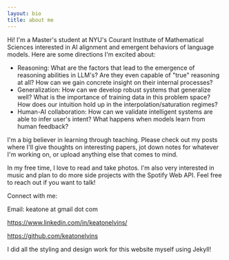 ```yaml
---
layout: bio
title: about me
---
```


Hi! I'm a Master's student at NYU's Courant Institute of Mathematical Sciences interested in AI alignment and emergent behaviors of language models. Here are some directions I'm excited about:

* Reasoning: What are the factors that lead to the emergence of reasoning abilities in LLM's? Are they even capable of "true" reasoning at all? How can we gain concrete insight on their internal processes?
* Generalization: How can we develop robust systems that generalize well? What is the importance of training data in this problem space? How does our intuition hold up in the interpolation/saturation regimes?
* Human-AI collaboration: How can we validate intelligent systems are able to infer user's intent? What happens when models learn from human feedback?
  
I'm a big believer in learning through teaching. Please check out my posts where I'll give thoughts on interesting papers, jot down notes for whatever I'm working on, or upload anything else that comes to mind.

In my free time, I love to read and take photos. I'm also very interested in music and plan to do more side projects with the Spotify Web API. Feel free to reach out if you want to talk!

Connect with me:

Email: keatone at gmail dot com

https://www.linkedin.com/in/keatonelvins/

https://github.com/keatonelvins

I did all the styling and design work for this website myself using Jekyll!
